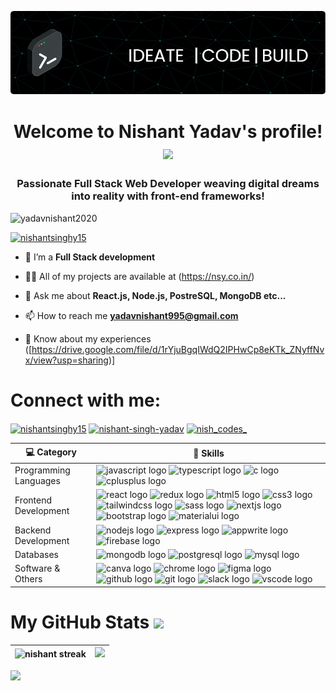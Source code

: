 ![logo](https://github.com/yadavNishant2020/yadavNishant2020/blob/main/github-header-image.png)
<h1 align="center">
  Welcome to Nishant Yadav's profile!
  <img src="https://i.giphy.com/p3Uyi3KT4snhSQ2V3Z.webp" width="88">
</h1>
<h3 align="center">Passionate Full Stack Web Developer weaving digital dreams into reality with front-end frameworks!</h3>

<p align="left"> <img src="https://komarev.com/ghpvc/?username=yadavnishant2020&label=Profile%20views&color=0e75b6&style=flat" alt="yadavnishant2020" /> </p>

<p align="left"> <a href="https://twitter.com/nishantsinghy15" target="blank"><img src="https://img.shields.io/twitter/follow/nishantsinghy15?logo=twitter&style=for-the-badge" alt="nishantsinghy15" /></a> </p>

- 🌱 I’m a **Full Stack development**

- 👨‍💻 All of my projects are available at (https://nsy.co.in/)

- 💬 Ask me about **React.js, Node.js, PostreSQL, MongoDB etc...**

- 📫 How to reach me **yadavnishant995@gmail.com**

- 📄 Know about my experiences ([https://drive.google.com/file/d/1rYjuBgqIWdQ2IPHwCp8eKTk_ZNyffNvx/view?usp=sharing)]

<h1 align="left">Connect with me:</h1>
<p align="left">
<a href="https://twitter.com/nishantsinghy15" target="blank"><img align="center" src="https://raw.githubusercontent.com/rahuldkjain/github-profile-readme-generator/master/src/images/icons/Social/twitter.svg" alt="nishantsinghy15" height="30" width="40" /></a>
<a href="https://linkedin.com/in/nishant-singh-yadav" target="blank"><img align="center" src="https://raw.githubusercontent.com/rahuldkjain/github-profile-readme-generator/master/src/images/icons/Social/linked-in-alt.svg" alt="nishant-singh-yadav" height="30" width="40" /></a>
<a href="https://instagram.com/nish_codes_" target="blank"><img align="center" src="https://raw.githubusercontent.com/rahuldkjain/github-profile-readme-generator/master/src/images/icons/Social/instagram.svg" alt="nish_codes_" height="30" width="40" /></a>
</p>

| 💻 **Category** | 🚀 **Skills** |
| - | - |
| Programming Languages | <img src="https://cdn.jsdelivr.net/gh/devicons/devicon/icons/javascript/javascript-original.svg" height="40" alt="javascript logo"  /> <img src="https://cdn.jsdelivr.net/gh/devicons/devicon/icons/typescript/typescript-original.svg" height="40" alt="typescript logo"  /> <img src="https://cdn.jsdelivr.net/gh/devicons/devicon/icons/c/c-original.svg" height="40" alt="c logo"  /> <img src="https://cdn.jsdelivr.net/gh/devicons/devicon/icons/cplusplus/cplusplus-original.svg" height="40" alt="cplusplus logo"  /> |
| Frontend Development | <img src="https://cdn.jsdelivr.net/gh/devicons/devicon/icons/react/react-original.svg" height="40" alt="react logo"  /> <img src="https://cdn.jsdelivr.net/gh/devicons/devicon/icons/redux/redux-original.svg" height="40" alt="redux logo"  /> <img src="https://cdn.jsdelivr.net/gh/devicons/devicon/icons/html5/html5-original.svg" height="40" alt="html5 logo"  /> <img src="https://cdn.jsdelivr.net/gh/devicons/devicon/icons/css3/css3-original.svg" height="40" alt="css3 logo"  /> <img src="https://cdn.jsdelivr.net/gh/devicons/devicon/icons/tailwindcss/tailwindcss-original-wordmark.svg" height="40" alt="tailwindcss logo"  /> <img src="https://cdn.jsdelivr.net/gh/devicons/devicon/icons/sass/sass-original.svg" height="40" alt="sass logo"  /> <img src="https://cdn.jsdelivr.net/gh/devicons/devicon/icons/nextjs/nextjs-original.svg" height="40" alt="nextjs logo"  /> <img src="https://cdn.jsdelivr.net/gh/devicons/devicon/icons/bootstrap/bootstrap-original.svg" height="40" alt="bootstrap logo"  /> <img src="https://cdn.jsdelivr.net/gh/devicons/devicon/icons/materialui/materialui-original.svg" height="40" alt="materialui logo"  /> |
| Backend Development | <img src="https://cdn.jsdelivr.net/gh/devicons/devicon/icons/nodejs/nodejs-original.svg" height="40" alt="nodejs logo"  /> <img src="https://img.shields.io/badge/Express-000000?logo=express&logoColor=white&style=for-the-badge" height="40" alt="express logo"  /> <img src="https://cdn.jsdelivr.net/gh/devicons/devicon/icons/appwrite/appwrite-original.svg" height="40" alt="appwrite logo"  /> <img src="https://cdn.jsdelivr.net/gh/devicons/devicon/icons/firebase/firebase-plain.svg" height="40" alt="firebase logo"  /> |
| Databases | <img src="https://cdn.jsdelivr.net/gh/devicons/devicon/icons/mongodb/mongodb-original.svg" height="40" alt="mongodb logo"  /> <img src="https://cdn.jsdelivr.net/gh/devicons/devicon/icons/postgresql/postgresql-original.svg" height="40" alt="postgresql logo"  /> <img src="https://cdn.jsdelivr.net/gh/devicons/devicon/icons/mysql/mysql-original.svg" height="40" alt="mysql logo"  /> |
| Software & Others | <img src="https://cdn.jsdelivr.net/gh/devicons/devicon/icons/canva/canva-original.svg" height="40" alt="canva logo"  /> <img src="https://cdn.jsdelivr.net/gh/devicons/devicon/icons/chrome/chrome-original.svg" height="40" alt="chrome logo"  />  <img src="https://cdn.jsdelivr.net/gh/devicons/devicon/icons/figma/figma-original.svg" height="40" alt="figma logo"  /> <img src="https://skillicons.dev/icons?i=github" height="40" alt="github logo"  /> <img src="https://cdn.jsdelivr.net/gh/devicons/devicon/icons/git/git-original.svg" height="40" alt="git logo"  /> <img src="https://cdn.jsdelivr.net/gh/devicons/devicon/icons/slack/slack-original.svg" height="40" alt="slack logo"  />  <img src="https://cdn.jsdelivr.net/gh/devicons/devicon/icons/vscode/vscode-original.svg" height="40" alt="vscode logo"  /> |

<h1>My GitHub Stats <img src="https://i.giphy.com/3ohs4ruO9hBMDRbOne.webp" width="88" /></h1>

|<img align=center alt="nishant streak" src="https://github-readme-stats.vercel.app/api?username=yadavnishant2020&show_icons=true&locale=en"/>|<img src="https://github-readme-streak-stats.herokuapp.com/?user=yadavnishant2020&" />
|---|---|

<a href="https://wakatime.com"><img width="500" src="https://wakatime.com/share/@8472f792-c578-45ff-a671-f35c62d63a3c/f38883d8-b0ae-4413-93b4-704c477a7b5a.png" /></a></p>
